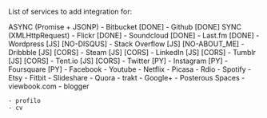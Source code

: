 List of services to add integration for:

ASYNC (Promise + JSONP)
    - Bitbucket		[DONE]
    - Github		[DONE]
SYNC (XMLHttpRequest)
    - Flickr		[DONE]
    - Soundcloud	[DONE]
    - Last.fm		[DONE]
    - Wordpress 	[JS] [NO-DISQUS]
    - Stack Overflow	[JS] [NO-ABOUT_ME]
    - Dribbble		[JS] [CORS]
    - Steam		[JS] [CORS]
    - LinkedIn		[JS] [CORS]
    - Tumblr		[JS] [CORS]
    - Tent.io		[JS] [CORS]
    - Twitter		[PY]
    - Instagram		[PY]
    - Foursquare	[PY]
    - Facebook
    - Youtube
    - Netflix
    - Picasa
    - Rdio
    - Spotify
    - Etsy
    - Fitbit
    - Slideshare
    - Quora
    - trakt
    - Google+
    - Posterous Spaces
    - viewbook.com
    - blogger

    - profilo
    - cv
